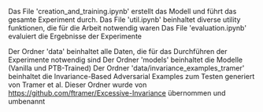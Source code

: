 Das File 'creation_and_training.ipynb' erstellt das Modell und führt das gesamte Experiment durch.
Das File 'util.ipynb' beinhaltet diverse utility funktionen, die für die Arbeit notwendig waren
Das File 'evaluation.ipynb' evaluiert die Ergebnisse der Experimente

Der Ordner 'data' beinhaltet alle Daten, die für das Durchführen der Experimente notwendig sind
Der Ordner 'models' beinhaltet die Modelle (Vanilla und PTB-Trained)
Der Ordner 'data/invariance_examples_tramer' beinhaltet die Invariance-Based Adversarial Examples zum Testen generiert von Tramer et al. Dieser Ordner wurde von https://github.com/ftramer/Excessive-Invariance übernommen und umbenannt

